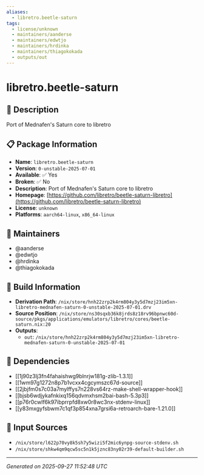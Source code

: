 ```yaml
---
aliases:
  - libretro.beetle-saturn
tags:
  - license/unknown
  - maintainers/aanderse
  - maintainers/edwtjo
  - maintainers/hrdinka
  - maintainers/thiagokokada
  - outputs/out
---
```


# libretro.beetle-saturn

## 📝 Description

Port of Mednafen's Saturn core to libretro

## 📋 Package Information

- **Name**: `libretro.beetle-saturn`
- **Version**: `0-unstable-2025-07-01`
- **Available**: ✅ Yes
- **Broken**: ✅ No
- **Description**: Port of Mednafen's Saturn core to libretro
- **Homepage**: [https://github.com/libretro/beetle-saturn-libretro](https://github.com/libretro/beetle-saturn-libretro)
- **License**: `unknown`
- **Platforms**: `aarch64-linux`, `x86_64-linux`
## 👥 Maintainers

- @aanderse
- @edwtjo
- @hrdinka
- @thiagokokada


## 🔧 Build Information

- **Derivation Path**: `/nix/store/hnh22zrp2k4rm804y3y5d7mzj23im5xn-libretro-mednafen-saturn-0-unstable-2025-07-01.drv`
- **Source Position**: `/nix/store/ns30sqxb36k8jrds8z18rv96bpnwc60d-source/pkgs/applications/emulators/libretro/cores/beetle-saturn.nix:20`
- **Outputs**:
  - `out`:  `/nix/store/hnh22zrp2k4rm804y3y5d7mzj23im5xn-libretro-mednafen-saturn-0-unstable-2025-07-01`

## 🔗 Dependencies

- [[1j90z3lj3fn4fahaishwg9blnrjw181g-zlib-1.3.1]]
- [[1wm97g1272n8p7b1vcxx4cgcymszc67d-source]]
- [[2jbjfm0s7c03a7mylffys7n228vs64rz-make-shell-wrapper-hook]]
- [[bjsb6wdjykafnkixq156qdvmxhsm2bai-bash-5.3p3]]
- [[p76r0cwlf6k97ibprrpfd8xw0r8wc3nx-stdenv-linux]]
- [[y83mxgyfsbwm7c1qf3p854xna7grsi6a-retroarch-bare-1.21.0]]

## 📁 Input Sources

- `/nix/store/l622p70vy8k5sh7y5wizi5f2mic6ynpg-source-stdenv.sh`
- `/nix/store/shkw4qm9qcw5sc5n1k5jznc83ny02r39-default-builder.sh`

---
*Generated on 2025-09-27 11:52:48 UTC*
